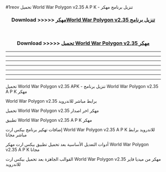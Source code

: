 #1reov تحميل World War Polygon v2.35 A P K - تنزيل برنامج مهكر



<div align="center">
<h3>Download >>>>> <a href="https://runaway1.web.app/?sq=World War Polygon v2.35">مهكرWorld War Polygon v2.35 تنزيل برنامج</a></h3><br>

<h3>Download >>>>> <a href="https://runaway1.web.app/?sq=World War Polygon v2.35">تحميل World War Polygon v2.35 مهكر</a></h3>
</div>


----------------------------------------------------------

----------------------------------------------------------

----------------------------------------------------------

----------------------------------------------------------

----------------------------------------------------------

----------------------------------------------------------

----------------------------------------------------------

تحميل World War Polygon v2.35 APK - تنزيل برنامج World War Polygon v2.35 A P K مهكر

World War Polygon v2.35 برابط مباشر للاندرويد

تحميل World War Polygon v2.35 مهكر اخر اصدار

تطبيق World War Polygon v2.35 A P K مهكر

إضافات تهكير برنامج بيكس ارت World War Polygon v2.35 A P K للاندرويد برابط مباشر مجانا

أدوات التعديل الأساسية بعد تحميل تطبيق بيكس ارت مهكر World War Polygon v2.35 A P K مجانا

القوالب الجاهزة بعد تحميل بيكس ارت World War Polygon v2.35 مهكر من ميديا فاير للاندرويد


